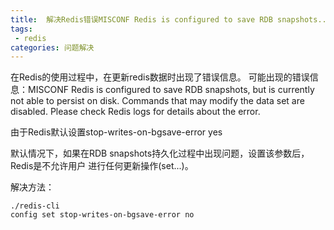 ```yaml
---
title:  解决Redis错误MISCONF Redis is configured to save RDB snapshots...
tags:
 - redis
categories: 问题解决
---
```


在Redis的使用过程中，在更新redis数据时出现了错误信息。
可能出现的错误信息：MISCONF Redis is configured to save RDB snapshots, but is currently not able to persist on disk. Commands that may modify the data set are disabled. Please check Redis logs for details about the error.

由于Redis默认设置stop-writes-on-bgsave-error yes

默认情况下，如果在RDB snapshots持久化过程中出现问题，设置该参数后，Redis是不允许用户
进行任何更新操作(set...)。

解决方法：
```
./redis-cli
config set stop-writes-on-bgsave-error no
```
